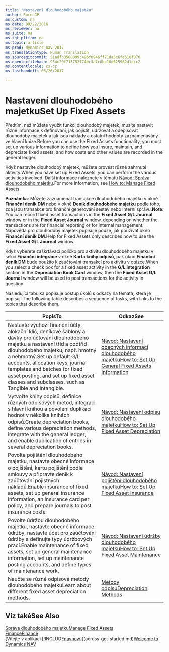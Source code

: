 ```yaml
---
title: "Nastavení dlouhodobého majetku"
author: SorenGP
ms.custom: na
ms.date: 09/22/2016
ms.reviewer: na
ms.suite: na
ms.tgt_pltfrm: na
ms.topic: article
ms-prod: dynamics-nav-2017
ms.translationtype: Human Translation
ms.sourcegitcommit: 51adfb3588099c496f0946ff71da5c6fe518f070
ms.openlocfilehash: 954c20f713752774bc3a7c0bc10d625962d1ccc2
ms.contentlocale: cs-cz
ms.lasthandoff: 06/26/2017

---
```


# <a name="set-up-fixed-assets"></a><span data-ttu-id="848cf-102">Nastavení dlouhodobého majetku</span><span class="sxs-lookup"><span data-stu-id="848cf-102">Set Up Fixed Assets</span></span>
<span data-ttu-id="848cf-103">Předtím, než můžete využít funkci dlouhodobý majetek, musíte nastavit různé informace k definování, jak pojistit, udržovat a odepisovat dlouhodobý majetek a jak jsou náklady a ostatní hodnoty zaznamenávány ve hlavní knize.</span><span class="sxs-lookup"><span data-stu-id="848cf-103">Before you can use the Fixed Assets functionality, you must set up various information to define how you insure, maintain, and depreciate fixed assets, and how costs and other values are recorded in the general ledger.</span></span>

<span data-ttu-id="848cf-104">Když nastavíte dlouhodobý majetek, můžete provést různé zahrnuté aktivity.</span><span class="sxs-lookup"><span data-stu-id="848cf-104">When you have set up Fixed Assets, you can perform the various activities involved.</span></span> <span data-ttu-id="848cf-105">Další informace naleznete v tématu [Návod: Správa dlouhodobého majetku](fa-manage.md).</span><span class="sxs-lookup"><span data-stu-id="848cf-105">For more information, see [How to: Manage Fixed Assets](fa-manage.md).</span></span>

<span data-ttu-id="848cf-106">**Poznámka**: Můžete zaznamenat transakce dlouhodobého majetku v okně **Finanční deník DM** nebo v okně **Deník dlouhodobého majetku** podle toho, zda jsou transakce pro finanční generování sestav nebo interní správu.</span><span class="sxs-lookup"><span data-stu-id="848cf-106">**Note**: You can record fixed asset transactions in the **Fixed Asset G/L Journal** window or in the **Fixed Asset Journal** window, depending on whether the transactions are for financial reporting or for internal management.</span></span> <span data-ttu-id="848cf-107">Nápověda pro dlouhodobý majetek popisuje pouze, jak používat okno **Finanční deník DM**.</span><span class="sxs-lookup"><span data-stu-id="848cf-107">Help for Fixed Assets only describes how to use the **Fixed Asset G/L Journal** window.</span></span>

<span data-ttu-id="848cf-108">Když vyberete zaškrtávací políčko pro aktivitu dlouhodobého majetku v sekci **Finanční integrace** v okně **Karta knihy odpisů**, pak okno **Finanční deník DM** bude použito k zaúčtování transakcí pro aktivitu v otázce.</span><span class="sxs-lookup"><span data-stu-id="848cf-108">When you select a check box for a fixed asset activity in the **G/L Integration** section in the **Depreciation Book Card** window, then the **Fixed Asset G/L Journal** window will be used to post transactions for the activity in question.</span></span>

<span data-ttu-id="848cf-109">Následující tabulka popisuje postup úkolů s odkazy na témata, která je popisují.</span><span class="sxs-lookup"><span data-stu-id="848cf-109">The following table describes a sequence of tasks, with links to the topics that describe them.</span></span>

| <span data-ttu-id="848cf-110">Popis</span><span class="sxs-lookup"><span data-stu-id="848cf-110">To</span></span> | <span data-ttu-id="848cf-111">Odkaz</span><span class="sxs-lookup"><span data-stu-id="848cf-111">See</span></span> |  
|----|-----|  
|<span data-ttu-id="848cf-112">Nastavte výchozí finanční účty, alokační klíč, deníkové šablony a dávky pro účtování dlouhodobého majetku a nastavení tříd a podtříd dlouhodobého majetku, např. hmotný a nehmotný.</span><span class="sxs-lookup"><span data-stu-id="848cf-112">Set up default G/L accounts, allocation keys, journal templates and batches for fixed asset posting, and set up fixed asset classes and subclasses, such as Tangible and Intangible.</span></span>|[<span data-ttu-id="848cf-113">Návod: Nastavení obecných informací dlouhodobého majetku</span><span class="sxs-lookup"><span data-stu-id="848cf-113">How to: Set Up General Fixed Assets Information</span></span>](fa-how-setup-general.md)|  
|<span data-ttu-id="848cf-114">Vytvořte knihy odpisů, definice různých odpisových metod, integraci s hlavní knihou a povolení duplikací hodnot v několika knihách odpisů.</span><span class="sxs-lookup"><span data-stu-id="848cf-114">Create depreciation books, define various depreciation methods, integrate with the general ledger, and enable duplication of entries in several depreciation books.</span></span>|[<span data-ttu-id="848cf-115">Návod: Nastavení odpisu dlouhodobého majetku</span><span class="sxs-lookup"><span data-stu-id="848cf-115">How to: Set Up Fixed Asset Depreciation</span></span>](fa-how-setup-depreciation.md)|
|<span data-ttu-id="848cf-116">Povolte pojištění dlouhodobého majetku, nastavte obecné informace o pojištění, kartu pojištění podle smlouvy a připravte deník k zaúčtování pojistných nákladů.</span><span class="sxs-lookup"><span data-stu-id="848cf-116">Enable insurance of fixed assets, set up general insurance information, an insurance card per policy, and prepare journals to post insurance costs.</span></span>|[<span data-ttu-id="848cf-117">Návod: Nastavení pojištění dlouhodobého majetku</span><span class="sxs-lookup"><span data-stu-id="848cf-117">How to: Set Up Fixed Asset Insurance</span></span>](fa-how-setup-insurance.md)|
|<span data-ttu-id="848cf-118">Povolte údržbu dlouhodobého majetku, nastavte obecné informace údržby, nastavte účet pro zaúčtování údržby a definujte typy údržbových prací.</span><span class="sxs-lookup"><span data-stu-id="848cf-118">Enable maintenance of fixed assets, set up general maintenance information, set up maintenance posting accounts, and define types of maintenance work.</span></span>|[<span data-ttu-id="848cf-119">Návod: Nastavení údržby dlouhodobého majetku</span><span class="sxs-lookup"><span data-stu-id="848cf-119">How to: Set Up Fixed Asset Maintenance</span></span>](fa-how-setup-maintenance.md)|
|<span data-ttu-id="848cf-120">Naučte se různé odpisové metody dlouhodobého majetku</span><span class="sxs-lookup"><span data-stu-id="848cf-120">Learn about different fixed asset depreciation methods.</span></span>|[<span data-ttu-id="848cf-121">Metody odpisu</span><span class="sxs-lookup"><span data-stu-id="848cf-121">Depreciation Methods</span></span>](fa-depreciation-methods.md)|

## <a name="see-also"></a><span data-ttu-id="848cf-122">Viz také</span><span class="sxs-lookup"><span data-stu-id="848cf-122">See Also</span></span>
[<span data-ttu-id="848cf-123">Správa dlouhodobého majetku</span><span class="sxs-lookup"><span data-stu-id="848cf-123">Manage Fixed Assets</span></span>](fa-manage.md)  
[<span data-ttu-id="848cf-124">Finance</span><span class="sxs-lookup"><span data-stu-id="848cf-124">Finance</span></span>](finance-setup.md)  
<span data-ttu-id="848cf-125">[Vítejte v aplikaci [!INCLUDE[navnow](includes/navnow_md.md)]](across-get-started.md)</span><span class="sxs-lookup"><span data-stu-id="848cf-125">[Welcome to Dynamics NAV](across-get-started.md)</span></span>

